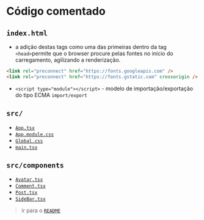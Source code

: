 # Código comentado

## `index.html`

- a adição destas tags como uma das primeiras dentro da tag `<head>`permite que o browser procure pelas fontes no início do carregamento, agilizando a renderização.

```html
<link rel="preconnect" href="https://fonts.googleapis.com" />
<link rel="preconnect" href="https://fonts.gstatic.com" crossorigin />
```

- `<script type="module"></script>` - modelo de importação/exportação do tipo ECMA `import/export`

## `src/`

- [`App.tsx`](./src/app.md)
- [`App.module.css`](./src/app.module.md)
- [`Global.css`](./src/global.css.md)
- [`main.tsx`](./src/main.md)

## `src/components`

- [`Avatar.tsx`](./components/avatar.md)
- [`Comment.tsx`](./components/comment.md)
- [`Post.tsx`](./components/post.md)
- [`SideBar.tsx`](./components/sidebar.md)

> ir para o [`README`](../../README.md)

